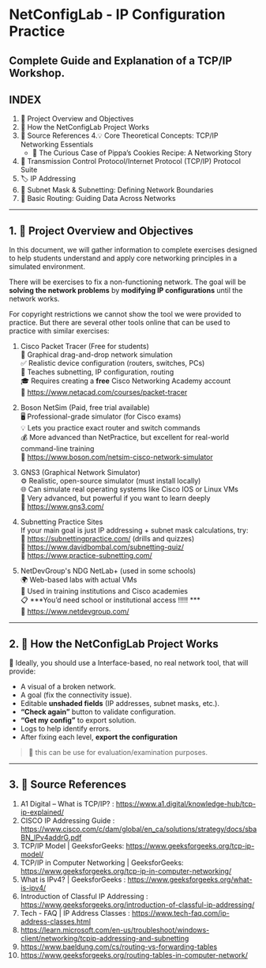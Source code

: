 # NetConfigLab - IP Configuration Practice 
## Complete Guide and Explanation of a TCP/IP Workshop.

## INDEX
1. 📝 Project Overview and Objectives  
2. 🧭 How the NetConfigLab Project Works  
3. 🔖 Source References
4.💡 Core Theoretical Concepts: TCP/IP Networking Essentials 
   - 📖 The Curious Case of Pippa’s Cookies Recipe: A Networking Story 
5. 📘 Transmission Control Protocol/Internet Protocol (TCP/IP) Protocol Suite
6. 🏷️ IP Addressing
7. 👺 Subnet Mask & Subnetting: Defining Network Boundaries
8. 🚏 Basic Routing: Guiding Data Across Networks


--- 

## 1. 📝 Project Overview and Objectives

In this document, we will gather information to complete exercises designed to help students understand and apply core networking principles in a simulated environment.

There will be exercises to fix a non-functioning network. The goal will be **solving the network problems** by **modifying IP configurations** until the network works.

For copyright restrictions we cannot show the tool we were provided to practice. But there are several other tools online that can be used to practice with similar exercises: 

1. Cisco Packet Tracer (Free for students)  
🔧 Graphical drag-and-drop network simulation  
✅ Realistic device configuration (routers, switches, PCs)  
🧠 Teaches subnetting, IP configuration, routing  
🎓 Requires creating a **free** Cisco Networking Academy account  
🔗 https://www.netacad.com/courses/packet-tracer  

2. Boson NetSim (Paid, free trial available)  
🖥️ Professional-grade simulator (for Cisco exams)  
💡 Lets you practice exact router and switch commands  
💰 More advanced than NetPractice, but excellent for real-world command-line training  
🔗 https://www.boson.com/netsim-cisco-network-simulator  

3. GNS3 (Graphical Network Simulator)  
⚙️ Realistic, open-source simulator (must install locally)  
🌐 Can simulate real operating systems like Cisco IOS or Linux VMs  
🔧 Very advanced, but powerful if you want to learn deeply  
🔗 https://www.gns3.com/  

4. Subnetting Practice Sites  
If your main goal is just IP addressing + subnet mask calculations, try:  
🔢 https://subnettingpractice.com/ (drills and quizzes)   
🧠 https://www.davidbombal.com/subnetting-quiz/  
🧮 https://www.practice-subnetting.com/  

5. NetDevGroup's NDG NetLab+ (used in some schools)  
🌍 Web-based labs with actual VMs  
🧰 Used in training institutions and Cisco academies  
📋 ***You’d need school or institutional access !!!!! ***  
🔗 https://www.netdevgroup.com/  

---

## 2. 🧭 How the NetConfigLab Project Works

🧩 Ideally, you should use a Interface-based, no real network tool, that will provide:  
- A visual of a broken network.  
- A goal (fix the connectivity issue).  
- Editable **unshaded fields** (IP addresses, subnet masks, etc.).  
- **“Check again”** button to validate configuration.  
- **“Get my config”** to export solution.  
- Logs to help identify errors.  
- After fixing each level, **export the configuration**  

> 🧠 this can be use for evaluation/examination purposes.   
  
---
  

## 3. 🔖 Source References

1. A1 Digital – What is TCP/IP? : https://www.a1.digital/knowledge-hub/tcp-ip-explained/
2. CISCO IP Addressing Guide : https://www.cisco.com/c/dam/global/en_ca/solutions/strategy/docs/sbaBN_IPv4addrG.pdf
3. TCP/IP Model | GeeksforGeeks: https://www.geeksforgeeks.org/tcp-ip-model/
4. TCP/IP in Computer Networking | GeeksforGeeks: https://www.geeksforgeeks.org/tcp-ip-in-computer-networking/
5. What is IPv4? | GeeksforGeeks : https://www.geeksforgeeks.org/what-is-ipv4/
6. Introduction of Classful IP Addressing : https://www.geeksforgeeks.org/introduction-of-classful-ip-addressing/
7. Tech - FAQ | IP Address Classes : https://www.tech-faq.com/ip-address-classes.html
8. https://learn.microsoft.com/en-us/troubleshoot/windows-client/networking/tcpip-addressing-and-subnetting
9. https://www.baeldung.com/cs/routing-vs-forwarding-tables
10. https://www.geeksforgeeks.org/routing-tables-in-computer-network/

